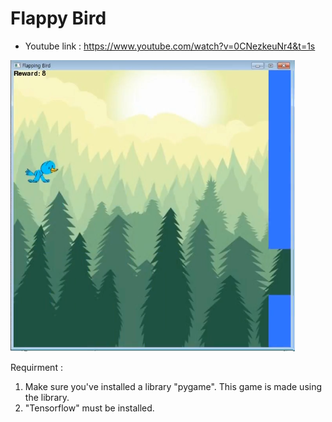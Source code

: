 # Flappy Bird
- Youtube link : https://www.youtube.com/watch?v=0CNezkeuNr4&t=1s

![alttext](https://github.com/danelee2601/Flappy-Bird-with-DDDQN/blob/master/images/Flappy_Bird%20game%20window.png)

Requirment : 
1. Make sure you've installed a library "pygame". This game is made using the library.
2. "Tensorflow" must be installed.

